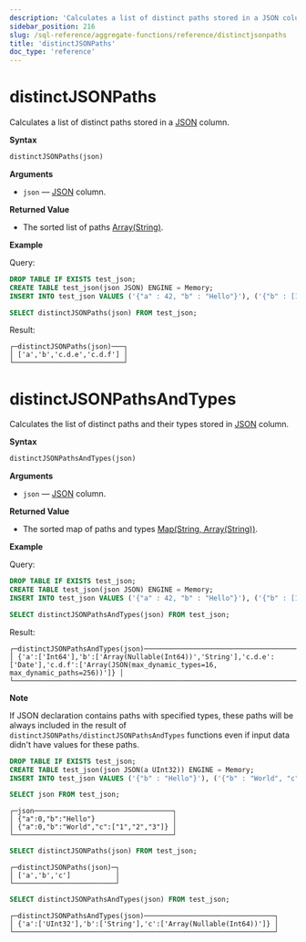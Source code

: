 ```yaml
---
description: 'Calculates a list of distinct paths stored in a JSON column.'
sidebar_position: 216
slug: /sql-reference/aggregate-functions/reference/distinctjsonpaths
title: 'distinctJSONPaths'
doc_type: 'reference'
---
```


# distinctJSONPaths

Calculates a list of distinct paths stored in a [JSON](../../data-types/newjson.md) column.

**Syntax**

```sql
distinctJSONPaths(json)
```

**Arguments**

- `json` — [JSON](../../data-types/newjson.md) column.

**Returned Value**

- The sorted list of paths [Array(String)](../../data-types/array.md).

**Example**

Query:

```sql
DROP TABLE IF EXISTS test_json;
CREATE TABLE test_json(json JSON) ENGINE = Memory;
INSERT INTO test_json VALUES ('{"a" : 42, "b" : "Hello"}'), ('{"b" : [1, 2, 3], "c" : {"d" : {"e" : "2020-01-01"}}}'), ('{"a" : 43, "c" : {"d" : {"f" : [{"g" : 42}]}}}')
```

```sql
SELECT distinctJSONPaths(json) FROM test_json;
```

Result:

```reference
┌─distinctJSONPaths(json)───┐
│ ['a','b','c.d.e','c.d.f'] │
└───────────────────────────┘
```

# distinctJSONPathsAndTypes

Calculates the list of distinct paths and their types stored in [JSON](../../data-types/newjson.md) column.

**Syntax**

```sql
distinctJSONPathsAndTypes(json)
```

**Arguments**

- `json` — [JSON](../../data-types/newjson.md) column.

**Returned Value**

- The sorted map of paths and types [Map(String, Array(String))](../../data-types/map.md).

**Example**

Query:

```sql
DROP TABLE IF EXISTS test_json;
CREATE TABLE test_json(json JSON) ENGINE = Memory;
INSERT INTO test_json VALUES ('{"a" : 42, "b" : "Hello"}'), ('{"b" : [1, 2, 3], "c" : {"d" : {"e" : "2020-01-01"}}}'), ('{"a" : 43, "c" : {"d" : {"f" : [{"g" : 42}]}}}')
```

```sql
SELECT distinctJSONPathsAndTypes(json) FROM test_json;
```

Result:

```reference
┌─distinctJSONPathsAndTypes(json)───────────────────────────────────────────────────────────────────────────────────────────────────────────────┐
│ {'a':['Int64'],'b':['Array(Nullable(Int64))','String'],'c.d.e':['Date'],'c.d.f':['Array(JSON(max_dynamic_types=16, max_dynamic_paths=256))']} │
└───────────────────────────────────────────────────────────────────────────────────────────────────────────────────────────────────────────────┘
```

**Note**

If JSON declaration contains paths with specified types, these paths will be always included in the result of `distinctJSONPaths/distinctJSONPathsAndTypes` functions even if input data didn't have values for these paths.

```sql
DROP TABLE IF EXISTS test_json;
CREATE TABLE test_json(json JSON(a UInt32)) ENGINE = Memory;
INSERT INTO test_json VALUES ('{"b" : "Hello"}'), ('{"b" : "World", "c" : [1, 2, 3]}');
```

```sql
SELECT json FROM test_json;
```

```text
┌─json──────────────────────────────────┐
│ {"a":0,"b":"Hello"}                   │
│ {"a":0,"b":"World","c":["1","2","3"]} │
└───────────────────────────────────────┘
```

```sql
SELECT distinctJSONPaths(json) FROM test_json;
```

```text
┌─distinctJSONPaths(json)─┐
│ ['a','b','c']           │
└─────────────────────────┘
```

```sql
SELECT distinctJSONPathsAndTypes(json) FROM test_json;
```

```text
┌─distinctJSONPathsAndTypes(json)────────────────────────────────┐
│ {'a':['UInt32'],'b':['String'],'c':['Array(Nullable(Int64))']} │
└────────────────────────────────────────────────────────────────┘
```